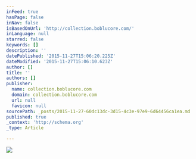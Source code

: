 ```yaml
---
inFeed: true
hasPage: false
inNav: false
isBasedOnUrl: 'http://collection.boblucore.com/'
inLanguage: null
starred: false
keywords: []
description: ''
datePublished: '2015-11-27T15:06:20.225Z'
dateModified: '2015-11-27T15:06:10.623Z'
author: []
title: ''
authors: []
publisher:
  name: collection.boblucore.com
  domain: collection.boblucore.com
  url: null
  favicon: null
sourcePath: _posts/2015-11-27-60dc13dc-3d15-4c3e-97e9-6d64456ca1ea.md
published: true
_context: 'http://schema.org'
_type: Article

---
```

![](http://collection.boblucore.com/images/headers/library_banner_700x180.jpg)